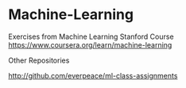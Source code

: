 # Machine-Learning
Exercises from Machine Learning Stanford Course https://www.coursera.org/learn/machine-learning


Other Repositories

http://github.com/everpeace/ml-class-assignments

